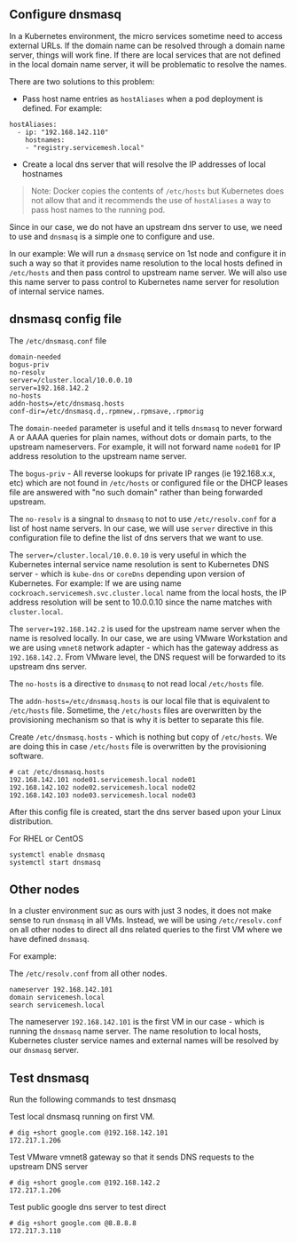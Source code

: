 ## Configure dnsmasq

In a Kubernetes environment, the micro services sometime need to access external URLs. If the domain name can be resolved through a domain name server, things will work fine. If there are local services that are not defined in the local domain name server, it will be problematic to resolve the names.  

There are two solutions to this problem:

* Pass host name entries as `hostAliases` when a pod deployment is defined. For example:
```
hostAliases:
  - ip: "192.168.142.110"
    hostnames:
    - "registry.servicemesh.local"
```

* Create a local dns server that will resolve the IP addresses of local hostnames

> Note: Docker copies the contents of `/etc/hosts` but Kubernetes does not allow that and it recommends the use of `hostAliases` a way to pass host names to the running pod.

Since in our case, we do not have an upstream dns server to use, we need to use and `dnsmasq` is a simple one to configure and use.

In our example: We will run a `dnsmasq` service on 1st node and configure it in such a way so that it provides name resolution to the local hosts defined in `/etc/hosts` and then pass control to upstream name server. We will also use this name server to pass control to Kubernetes name server for resolution of internal service names.

## dnsmasq config file

The `/etc/dnsmasq.conf` file

```
domain-needed
bogus-priv
no-resolv
server=/cluster.local/10.0.0.10
server=192.168.142.2
no-hosts
addn-hosts=/etc/dnsmasq.hosts
conf-dir=/etc/dnsmasq.d,.rpmnew,.rpmsave,.rpmorig
```

The `domain-needed` parameter is useful and it tells `dnsmasq` to never forward A or AAAA queries for plain names, without dots or domain parts, to the upstream nameservers. For example, it will not forward name `node01` for IP address resolution to the upstream name server.

The `bogus-priv` - All reverse lookups for private IP ranges (ie 192.168.x.x, etc) which are not found in `/etc/hosts` or configured file or the DHCP leases file are answered with "no such domain" rather than being forwarded upstream.

The `no-resolv` is a singnal to `dnsmasq` to not to use `/etc/resolv.conf` for a list of host name servers. In our case, we will use `server` directive in this configuration file to define the list of dns servers that we want to use.

The  `server=/cluster.local/10.0.0.10` is very useful in which the Kubernetes internal service name resolution is sent to Kubernetes DNS server - which is `kube-dns` or `coreDns` depending upon version of Kubernetes. For example: If we are using name `cockroach.servicemesh.svc.cluster.local` name from the local hosts, the IP address resolution will be sent to 10.0.0.10 since the name matches with `cluster.local`.

The `server=192.168.142.2` is used for the upstream name server when the name is resolved locally. In our case, we are using VMware Workstation and we are using `vmnet8` network adapter - which has the gateway address as `192.168.142.2`. From VMware level, the DNS request will be forwarded to its upstream dns server.

The `no-hosts` is a directive to `dnsmasq` to not read local `/etc/hosts` file.

The  `addn-hosts=/etc/dnsmasq.hosts` is our local file that is equivalent to `/etc/hosts` file. Sometime, the `/etc/hosts` files are overwritten by the provisioning mechanism so that is why it is better to separate this file.

Create `/etc/dnsmasq.hosts` - which is nothing but copy of `/etc/hosts`. We are doing this in case `/etc/hosts` file is overwritten by the provisioning software.

```
# cat /etc/dnsmasq.hosts
192.168.142.101 node01.servicemesh.local node01
192.168.142.102 node02.servicemesh.local node02
192.168.142.103 node03.servicemesh.local node03
```

After this config file is created, start the dns server based upon your Linux distribution.

For RHEL or CentOS

```
systemctl enable dnsmasq
systemctl start dnsmasq
```

## Other nodes

In a cluster environment suc as ours with just 3 nodes, it does not make sense to run `dnsmasq` in all VMs. Instead, we will be using `/etc/resolv.conf` on all other nodes to direct all dns related queries to the first VM where we have defined `dnsmasq`.

For example:

The `/etc/resolv.conf` from all other nodes.

```
nameserver 192.168.142.101
domain servicemesh.local
search servicemesh.local
```

The nameserver `192.168.142.101` is the first VM in our case - which is running the `dnsmasq` name server. The name resolution to local hosts, Kubernetes cluster service names and external names will be resolved by our `dnsmasq` server.

## Test dnsmasq

Run the following commands to test dnsmasq

Test local dnsmasq running on first VM.
```
# dig +short google.com @192.168.142.101
172.217.1.206
```

Test VMware vmnet8 gateway so that it sends DNS requests to the upstream DNS server
```
# dig +short google.com @192.168.142.2
172.217.1.206
```

Test public google dns server to test direct
```
# dig +short google.com @8.8.8.8
172.217.3.110
```
